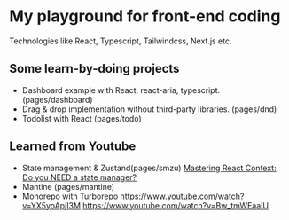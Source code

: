 # My playground for front-end coding
Technologies like React, Typescript, Tailwindcss, Next.js etc.

## Some learn-by-doing projects
* Dashboard example with React, react-aria, typescript. (pages/dashboard)
* Drag & drop implementation without third-party libraries. (pages/dnd)
* Todolist with React (pages/todo)

## Learned from Youtube
* State management & Zustand(pages/smzu) [Mastering React Context: Do you NEED a state manager?](https://www.youtube.com/watch?v=MpdFj8MEuJA)
* Mantine (pages/mantine)
* Monorepo with Turborepo https://www.youtube.com/watch?v=YX5yoApjI3M  https://www.youtube.com/watch?v=Bw_tmWEaaIU
